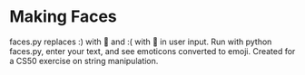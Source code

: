 # Making Faces
faces.py replaces :) with 🙂 and :( with 🙁 in user input.
Run with python faces.py, enter your text, and see emoticons converted to emoji.
Created for a CS50 exercise on string manipulation.
